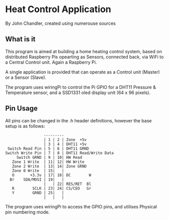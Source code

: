Heat Control Application
====================
By John Chandler, created using numerouse sources

What is it
----------
This program is aimed at building a home heating control system, based on distributed Raspberry Pis opearting
as Sensors, connected back, via WiFi to a Central Control unit.  Again a Raspberry Pi.

A single application is provided that can operate as a Control unit (Master) or a Sensor (Slave).

The program uses wiringPi to control the Pi GPIO for a DHT11 Pressure & Temperature sensor, and
a SSD1331 oled display unit (64 x 96 pixels).


Pin Usage
---------

All pins can be changed in the .h header definitions, however the base setup is as follows:

                     ---------
                     | 1 | 2 | Zone  +5v
                     | 3 | 4 | DHT11 +5v
     Switch Read Pin | 5 | 6 | DHT11 GRND
    Switch Write Pin | 7 | 8 | DHT11 Read/Write Data
         Switch GRND | 9 | 10| HW Read
       Zone 1 Write  | 11| 12| HW Write
       Zone 2 Write  | 13| 14| Zone GRND
       Zone 0 Write  | 15|   |
       O       +3.3v | 17| 18| DC        W
      Br    SDA/MOSI | 19|   |
                     |   | 22| RES/RET  Bl
       R        SCLK | 23| 24| CS/CEO   Gr
       Y        GRND | 25|   |
                     |   |   |

The program uses wiringPi to access the GPIO pins, and utilises Physical pin numbering mode.


